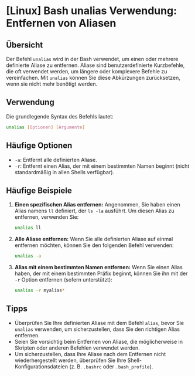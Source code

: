 # [Linux] Bash unalias Verwendung: Entfernen von Aliasen

## Übersicht
Der Befehl `unalias` wird in der Bash verwendet, um einen oder mehrere definierte Aliase zu entfernen. Aliase sind benutzerdefinierte Kurzbefehle, die oft verwendet werden, um längere oder komplexere Befehle zu vereinfachen. Mit `unalias` können Sie diese Abkürzungen zurücksetzen, wenn sie nicht mehr benötigt werden.

## Verwendung
Die grundlegende Syntax des Befehls lautet:

```bash
unalias [Optionen] [Argumente]
```

## Häufige Optionen
- `-a`: Entfernt alle definierten Aliase.
- `-r`: Entfernt einen Alias, der mit einem bestimmten Namen beginnt (nicht standardmäßig in allen Shells verfügbar).

## Häufige Beispiele

1. **Einen spezifischen Alias entfernen:**
   Angenommen, Sie haben einen Alias namens `ll` definiert, der `ls -la` ausführt. Um diesen Alias zu entfernen, verwenden Sie:

   ```bash
   unalias ll
   ```

2. **Alle Aliase entfernen:**
   Wenn Sie alle definierten Aliase auf einmal entfernen möchten, können Sie den folgenden Befehl verwenden:

   ```bash
   unalias -a
   ```

3. **Alias mit einem bestimmten Namen entfernen:**
   Wenn Sie einen Alias haben, der mit einem bestimmten Präfix beginnt, können Sie ihn mit der `-r` Option entfernen (sofern unterstützt):

   ```bash
   unalias -r myalias*
   ```

## Tipps
- Überprüfen Sie Ihre definierten Aliase mit dem Befehl `alias`, bevor Sie `unalias` verwenden, um sicherzustellen, dass Sie den richtigen Alias entfernen.
- Seien Sie vorsichtig beim Entfernen von Aliase, die möglicherweise in Skripten oder anderen Befehlen verwendet werden.
- Um sicherzustellen, dass Ihre Aliase nach dem Entfernen nicht wiederhergestellt werden, überprüfen Sie Ihre Shell-Konfigurationsdateien (z. B. `.bashrc` oder `.bash_profile`).